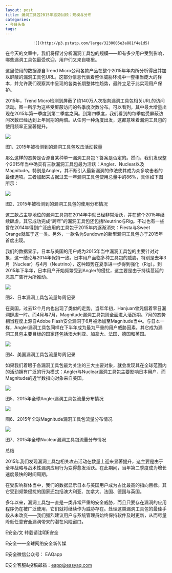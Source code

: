 ```yaml
---
layout: post
title: 漏洞工具包2015年态势回顾：规模与分布
categories:
- 今日头条
tags:
---
```

				![](http://p3.pstatp.com/large/3230005e3a881f4e1d5)

在今天的文章中，我们将探讨分析漏洞工具包的规模——即有多少用户受到影响，哪些漏洞工具包最受欢迎，用户们又来自哪里。

这里使用的数据源自Trend Micro公司各款产品在整个2015年年内所分析得出并加以屏蔽的漏洞工具包URL。这部分信息代表着整体威胁环境中一套相当庞大的样本，并允许我们观察其中呈现的各类长期整体性趋势，最终立足于此实现用户保护。

2015年，Trend Micro检测到屏蔽了约140万人次指向漏洞工具包相关URL的访问活动。图一所示为这些受屏蔽访问的各季度次数分布。可以看到，其中最大增量出现在2015年第一季度到第二季度之间。到第四季度，我们看到的每季度受屏蔽访问次数已经达到上年同期的两倍。从任何一种角度出发，这都意味着漏洞工具包的使用频率正显著提升。

![](http://p3.pstatp.com/large/3250001312aefe0a9d4)

图1、2015年被检测到的漏洞工具包攻击活动数量

那么这样的态势是否源自某种单一漏洞工具包？答案是否定的。然而，我们发现整个2015年当中确实有三款漏洞工具包最为活跃：Angler、Nuclear以及Magnitude。特别是Angler，其不断引入最新漏洞的作法使其成为众多攻击者的最佳选项。三者加起来占据过去一年漏洞工具包使用总量中的86%，具体如下图所示：

![](http://p3.pstatp.com/large/2f400083071472fd304)

图2、2015年被检测到的漏洞工具包的使用分布情况

这三款占主导地位的漏洞工具包在2014年中就已经非常活跃，并在整个2015年继续肆虐。其它成功完成“跨年”的漏洞工具包还包括Neutrino与Rig。不过也有一些曾在2014年得到广泛应用的工具包于2015年内逐渐消失：Fiesta与Sweet Orange就属于这一类。另外，一款名为Sundown的新型漏洞工具包亦于2015年首度出现。

我们的数据显示，日本与美国的用户成为2015年当中漏洞工具包的主要针对对象，这一结论与2014年保持一致。日本用户面临多种工具包的威胁，特别是去年3月（Nuclear）与4月（Neutrino），这种趋势在夏季进一步得到强化（Rig）。到2015年下半年，日本用户开始频繁受到Angler的侵扰，这主要是由于持续蔓延的恶意广告行为所推动。

![](http://p3.pstatp.com/large/3250001312b54081fb3)

图3、日本漏洞工具包流量每周记录

在美国，过去12个月内也出现了类似的走势。当年年初，Hanjuan曾凭借着零日漏洞肆虐一时。而4月与7月，Magnitude漏洞工具包则全面进入活跃期。7月的态势相当程度上源自Adobe Flash安全漏洞于6月被添加至Magnitude当中。与日本一样，Angler漏洞工具包同样在下半年成为最为严重的用户威胁因素。其它成为漏洞工具包主要目标的国家还包括澳大利亚、加拿大、法国、德国和英国。

![](http://p1.pstatp.com/large/3270005e66dd545d156)

图4、美国漏洞工具包流量每周记录

如果我们着眼于各漏洞工具包最为关注的三大主要对象，就会发现其在全球范围内的活动拥有广泛的行为模式：Angler与Nuclear漏洞工具包主要影响日本用户，而Magnitude的近半数指向对象来自美国。

![](http://p3.pstatp.com/large/2f3000836c404db6188)

图5、2015年全球Angler漏洞工具包流量分布情况

![](http://p3.pstatp.com/large/2f3000836c51842bcb4)

图6、2015年全球Magnitude漏洞工具包流量分布情况

![](http://p3.pstatp.com/large/3260005e62a97362d5c)

图7、2015年全球Nuclear漏洞工具包流量分布情况

总结

2015年我们发现漏洞工具包相关攻击活动在数量上迎来显著提升，这主要是由于全年战略与战术性漏洞应用行为变得愈发活跃。在此期间，当年第二季度成为增长速度最快的时间周期。

在受影响群体当中，我们的数据显示日本与美国用户成为占比最高的指向目标。其它受到频繁侵扰的国家还包括澳大利亚、加拿大、法国、德国与英国。

多年以来，漏洞工具包一直是一类非常严重的安全威胁，而且只要存在漏洞的应用程序仍在被广泛使用，它们就将继续作为威胁存在。处理这类漏洞工具包的最佳手段从未改变——我们强烈建议用户与系统管理员始终保持软件及时更新，从而尽量降低任意安全漏洞带来的潜在风险窗口。

E安全/文 转载请注明E安全

E安全——全球网络安全新传媒

E安全微信公众号： EAQapp

E安全客服&投稿邮箱：eapp@easyaq.com